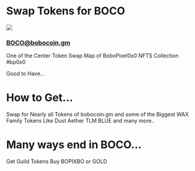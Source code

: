 # Swap Tokens for BOCO

![](https://dotcompatterns.files.wordpress.com/2021/02/matthew-henry-kq3mxxdgeom-unsplash-edit.jpg)

### BOCO@bobocoin.gm

One of the Center Token Swap Map of BoboPixel0x0 NFTS Collection #bp0x0

Good to Have...


# How to Get...

Swap for Nearly all Tokens of bobocoin.gm and some of the Biggest WAX Family Tokens Like Dust Aether TLM BLUE and many more..


# Many ways end in BOCO...

Get Guild Tokens 
Buy BOPIXBO or GOLD

